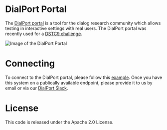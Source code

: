 # DialPort Portal

The [DialPort portal](http://dialog.speech.cs.cmu.edu:3000/) is a tool for the dialog research community which allows testing in interactive settings with real users. The DialPort portal was recently used for a [DSTC9 challenge](http://dialog.speech.cs.cmu.edu:8003/).

![Image of the DialPort Portal](https://i.imgur.com/14cBcJM.png)


# Connecting

To connect to the DialPort portal, please follow this [example](https://gist.github.com/Shikib/0fa055ac0370b969bc36b19f2dca229f). Once you have this system on a publically available endpoint, please provide it to us by email or via our [DialPort Slack](https://join.slack.com/t/dialportworkspace/shared_invite/zt-f3hmuyyr-OCv5EynRzt5R44QB8AHyJg).

# License

This code is released under the Apache 2.0 License.

